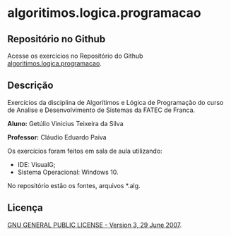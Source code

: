 algoritimos.logica.programacao
==============================

## Repositório no Github

Acesse os exercícios no Repositório do Github [algoritimos.logica.programacao](https://github.com/getuliovinicius/algoritimos.logica.programacao).

## Descrição

Exercícios da disciplina de Algorítimos e Lógica de Programação do curso de Analise e Desenvolvimento de Sistemas da FATEC de Franca.

**Aluno:** Getúlio Vinicius Teixeira da Silva

**Professor:** Cláudio Eduardo Paiva

Os exercícios foram feitos em sala de aula utilizando:

+ IDE: VisualG;
+ Sistema Operacional: Windows 10.

No repositório estão os fontes, arquivos \*.alg.

## Licença

[GNU GENERAL PUBLIC LICENSE - Version 3, 29 June 2007](https://github.com/getuliovinicius/algoritimos.logica.programacao/blob/master/LICENSE).
